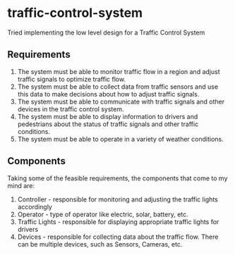 # traffic-control-system

Tried implementing the low level design for a Traffic Control System
## Requirements
1. The system must be able to monitor traffic flow in a region and adjust traffic signals to optimize traffic flow.
2. The system must be able to collect data from traffic sensors and use this data to make decisions about how to adjust traffic signals.
3. The system must be able to communicate with traffic signals and other devices in the traffic control system.
4. The system must be able to display information to drivers and pedestrians about the status of traffic signals and other traffic conditions.
5. The system must be able to operate in a variety of weather conditions.

## Components
Taking some of the feasible requirements, the components that come to my mind are:
1. Controller - responsible for monitoring and adjusting the traffic lights accordingly
2. Operator - type of operator like electric, solar, battery, etc.
3. Traffic Lights - responsible for displaying appropriate traffic lights for drivers
4. Devices - responsible for collecting data about the traffic flow. There can be multiple devices, such as Sensors, Cameras, etc.
